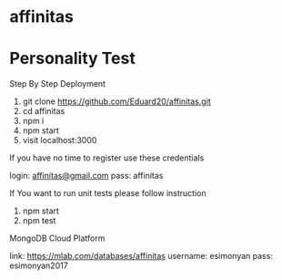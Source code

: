 # affinitas
# Personality Test

Step By Step Deployment

1) git clone https://github.com/Eduard20/affinitas.git
2) cd affinitas
3) npm i
4) npm start
5) visit localhost:3000

If you have no time to register use these credentials

login: affinitas@gmail.com
pass: affinitas

If You want to run unit tests please follow instruction
1) npm start
2) npm test

MongoDB Cloud Platform

link: https://mlab.com/databases/affinitas
username: esimonyan
pass: esimonyan2017
